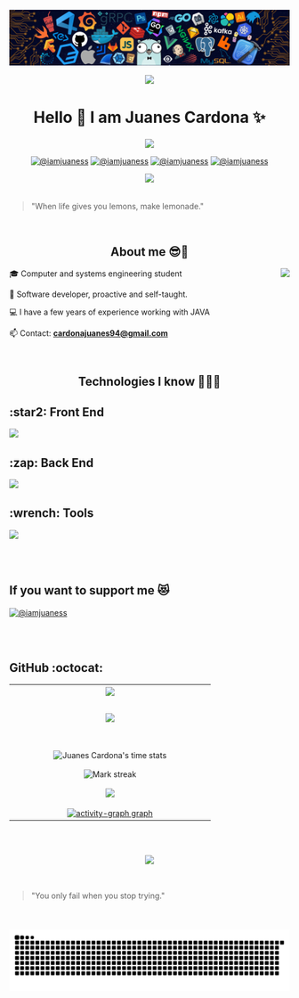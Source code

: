 ![Github Banner](https://github.com/Jaydeep-Yadav/Jaydeep-Yadav/blob/main/banner.png)

<div align="center">
  <img src="https://profile-counter.glitch.me/iamjuaness/count.svg?"  />
</div>

<h1 align="center">Hello 👋 I am Juanes Cardona</strong> ✨ </h1>

<p align="center">
  <a align="center" href="https://github.com/DenverCoder1/readme-typing-svg"><img align="center" src="https://readme-typing-svg.herokuapp.com?&font=IBM+Plex+Sans&center=true&vCenter=true&color=abcdef&size=20&lines=Welcome+to+My+Profile!;I+program+what+I+learn.;Without+motivation+there+are+no+projects." /></a>
</p>

<p align="center">
    <a href="https://www.instagram.com/iamjuaness/" target="_blank">
    <img align="center" src="https://img.shields.io/static/v1?message=Instagram&logo=instagram&label=&color=E4405F&logoColor=white&labelColor=&style=for-the-badge" alt="@iamjuaness" /></a>
    <a href="https://www.facebook.com/juanes.cardona3062"  target="_blank"><img align="center" src="https://img.shields.io/badge/Facebook-1877F2?style=for-the-badge&logo=facebook&logoColor=white" alt="@iamjuaness" /></a>
    <a href="https://www.linkedin.com/in/juanes-cardona/"  target="_blank"><img align="center" src="https://img.shields.io/badge/LinkedIn-0077B5?style=for-the-badge&logo=linkedin&logoColor=white" alt="@iamjuaness"/></a>
    <a href = "mailto:cardonajuanes94@gmail.com" target="_blank"><img align="center" src="https://img.shields.io/badge/Gmail-D14836?style=for-the-badge&logo=gmail&logoColor=white" alt="@iamjuaness" /></a>
  </p>

<div align="center">
  <img height="180" src="https://i.pinimg.com/originals/e4/26/70/e426702edf874b181aced1e2fa5c6cde.gif"  />
</div>
<br>

   > "When life gives you lemons, make lemonade."

<br>
<h2 align="center">About me 😎🤏</h2>
<!--Intro start-->
<img align="right" height="180" src="https://cdn.pixabay.com/photo/2024/01/17/07/45/ai-generated-8513789_1280.png"  />
<p align="left">
🎓 Computer and systems engineering student

📝 Software developer, proactive and self-taught.

💻 I have a few years of experience working with JAVA

📫 Contact: **cardonajuanes94@gmail.com**

<!--Intro end-->
  </p>
<br>

<h2 align="center">Technologies I know 👨🏻‍💻</h2>
<!--tech stack icons-->
<p align="center">
  <h2>:star2: Front End</h2>
  <a href="https://skillicons.dev">
    <img src="https://skillicons.dev/icons?i=html,css,js,ts,vscode,tailwind,react,angular,astro,dotnet,npm,netlify,vercel&perline=6" />
  </a>

  <h2>:zap: Back End</h2>
  <a href="https://skillicons.dev">
    <img src="https://skillicons.dev/icons?i=java,spring,nodejs,idea,eclipse,maven,gradle,kotlin,cs,python,mongodb&perline=6" />
  </a>

  <h2>:wrench: Tools</h2>
  <a href="https://skillicons.dev">
    <img src="https://skillicons.dev/icons?i=postman,docker,git,github,figma,matlab&perline=6" />
  </a>
</p>
<br>
<!-------------------------->
<div id="proyectos">
<br>

<h2 align="left">If you want to support me 😻</h2>
<p align="left">
  <a href="https://paypal.me/JCardona141?country.x=CO&locale.x=es_XC" target="_blank"><img align="center" src="https://img.shields.io/badge/PayPal-00457C?style=for-the-badge&logo=paypal&logoColor=white" alt="@iamjuaness"/></a>
</p>

<br>
<br>

<!------------------------->
<h2>GitHub :octocat:</h2>
<!--- stats & Trophy (start) -->
<p align="center">
  <!--- stats (start) -->
<table align="center">
<tr border="none">
<td width="60%" align="center">

<img  align="center"  src="https://github-readme-stats.vercel.app/api?username=iamjuaness&theme=tokyonight&show_icons=true&count_private=true" />
  <br></br>
<p align="center"><a href="https://github.com/iamjuaness"><img src="https://github-readme-stats.vercel.app/api/top-langs/?username=iamjuaness&theme=tokyonight&layout=compact"></a></p> 
  <br></br>
  <img title="Juanes Cardona's time stats" src="https://github-readme-stats.vercel.app/api/wakatime?username=iamjuaness&theme=tokyonight&layout=compact" />
    <br></br>
  <img  title="🔥 Get streak stats for your profile at git.io/streak-stats" alt="Mark streak" src="https://github-readme-streak-stats.herokuapp.com/?user=iamjuaness&theme=tokyonight&hide_border=false" /> 
    <br></br>
  <a href="https://github.com/iamjuaness"><img src="https://github-profile-summary-cards.vercel.app/api/cards/profile-details?username=iamjuaness&theme=tokyonight"/>
    <br></br>
  <div align="center">
    <img src="https://github-readme-activity-graph.vercel.app/graph?username=iamjuaness&radius=16&theme=tokyonight&area=true&order=5" height="250" alt="activity-graph graph"/>
  </div>
</td>



</tr>
</table>
<!--- stats (end) -->

<!--- trophy (start) -->
  <br></br>
<div align=center>
<p align="center">
  <img src="https://github-profile-trophy.vercel.app/?username=iamjuaness&theme=juicyfresh" /><a>
</p>
</div>
<!--- trophy (start) -->

</p>       
<br/>

   > "You only fail when you stop trying."  
<br/>


###

<img src="https://raw.githubusercontent.com/iamjuaness/iamjuaness/output/snake.svg" alt="Snake animation" />

###
